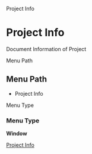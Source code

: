
Project Info
# Project Info


Document Information of Project

Menu Path
## Menu Path



- Project Info

Menu Type
### Menu Type

**Window**


[Project Info](../../functional-guide/window/window-project-info.md)